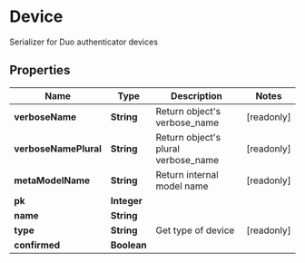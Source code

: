 

# Device

Serializer for Duo authenticator devices

## Properties

| Name | Type | Description | Notes |
|------------ | ------------- | ------------- | -------------|
|**verboseName** | **String** | Return object&#39;s verbose_name |  [readonly] |
|**verboseNamePlural** | **String** | Return object&#39;s plural verbose_name |  [readonly] |
|**metaModelName** | **String** | Return internal model name |  [readonly] |
|**pk** | **Integer** |  |  |
|**name** | **String** |  |  |
|**type** | **String** | Get type of device |  [readonly] |
|**confirmed** | **Boolean** |  |  |



